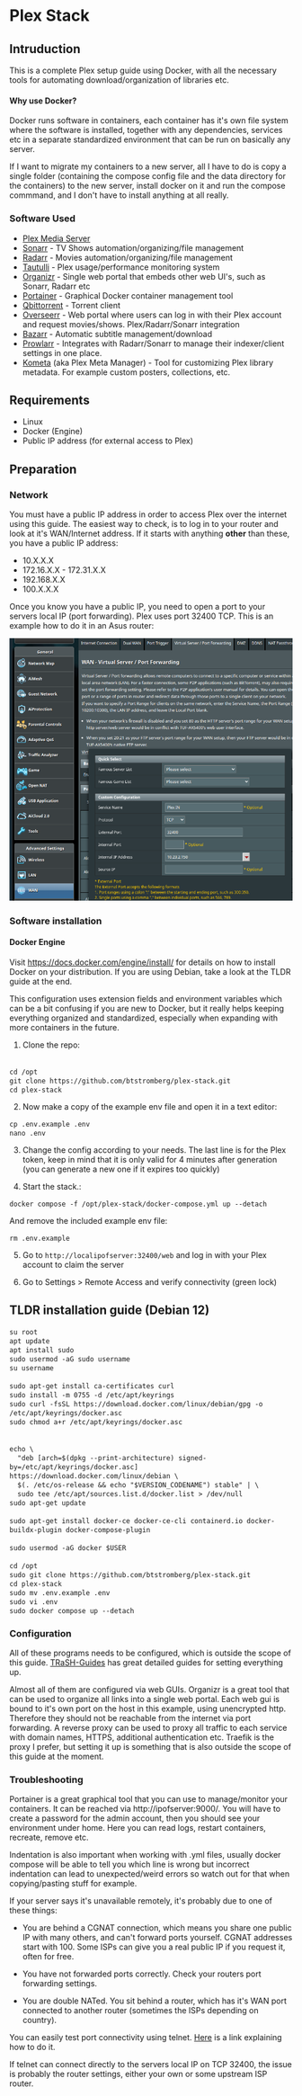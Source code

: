 # Plex Stack

## Intruduction

This is a complete Plex setup guide using Docker, with all the necessary tools for automating download/organization of libraries etc.

#### Why use Docker?

Docker runs software in containers, each container has it's own file system where the software is installed, together with any dependencies, services etc in a separate standardized environment that can be run on basically any server. 

If I want to migrate my containers to a new server, all I have to do is copy a single folder (containing the compose config file and the data directory for the containers) to the new server, install docker on it and run the compose commmand, and I don't have to install anything at all really.

### Software Used
- [Plex Media Server](https://github.com/linuxserver/docker-plex)
- [Sonarr](https://github.com/Sonarr/Sonarr) - TV Shows automation/organizing/file management
- [Radarr](https://github.com/Radarr/Radarr) - Movies automation/organizing/file management
- [Tautulli](https://github.com/Tautulli/Tautulli) - Plex usage/performance monitoring system
- [Organizr](https://github.com/causefx/Organizr) - Single web portal that embeds other web UI's, such as Sonarr, Radarr etc
- [Portainer](https://github.com/portainer/portainer) - Graphical Docker container management tool
- [Qbittorrent](https://github.com/qbittorrent/qBittorrent) - Torrent client
- [Overseerr](https://github.com/sct/overseerr) - Web portal where users can log in with their Plex account and request movies/shows. Plex/Radarr/Sonarr integration
- [Bazarr](https://github.com/morpheus65535/bazarr) - Automatic subtitle management/download
- [Prowlarr](https://github.com/Prowlarr/Prowlarr) - Integrates with Radarr/Sonarr to manage their indexer/client settings in one place.
- [Kometa](https://github.com/Kometa-Team/Kometa) (aka Plex Meta Manager) - Tool for customizing Plex library metadata. For example custom posters, collections, etc.


## Requirements

* Linux
* Docker (Engine)
* Public IP address (for external access to Plex)

## Preparation

### Network

You must have a public IP address in order to access Plex over the internet using this guide. The easiest way to check, is to log in to your router and look at it's WAN/Internet address. If it starts with anything <b>other</b> than these, you have a public IP address:

* 10.X.X.X
* 172.16.X.X - 172.31.X.X
* 192.168.X.X
* 100.X.X.X

Once you know you have a public IP, you need to open a port to your servers local IP (port forwarding). Plex uses port 32400 TCP. This is an example how to do it in an Asus router:

<img>![portforward](./docs/assets/pf.png)</img>

### Software installation

#### Docker Engine
Visit https://docs.docker.com/engine/install/ for details on how to install Docker on your distribution. If you are using Debian, take a look at the TLDR guide at the end.

This configuration uses extension fields and environment variables which can be a bit confusing if you are new to Docker, but it really helps keeping everything organized and standardized, especially when expanding with more containers in the future.

1. Clone the repo:
<br><br>
```
cd /opt
git clone https://github.com/btstromberg/plex-stack.git
cd plex-stack
```

2. Now make a copy of the example env file and open it in a text editor:

```
cp .env.example .env
nano .env
```

3. Change the config according to your needs. The last line is for the Plex token, keep in mind that it is only valid for 4 minutes after generation (you can generate a new one if it expires too quickly)

4. Start the stack.:

```
docker compose -f /opt/plex-stack/docker-compose.yml up --detach
```

And remove the included example env file:

```
rm .env.example
```

5. Go to `http://localipofserver:32400/web` and log in with your Plex account to claim the server

6. Go to Settings > Remote Access and verify connectivity (green lock)

## TLDR installation guide (Debian 12)

```
su root
apt update
apt install sudo
sudo usermod -aG sudo username
su username

sudo apt-get install ca-certificates curl
sudo install -m 0755 -d /etc/apt/keyrings
sudo curl -fsSL https://download.docker.com/linux/debian/gpg -o /etc/apt/keyrings/docker.asc
sudo chmod a+r /etc/apt/keyrings/docker.asc


echo \
  "deb [arch=$(dpkg --print-architecture) signed-by=/etc/apt/keyrings/docker.asc] https://download.docker.com/linux/debian \
  $(. /etc/os-release && echo "$VERSION_CODENAME") stable" | \
  sudo tee /etc/apt/sources.list.d/docker.list > /dev/null
sudo apt-get update

sudo apt-get install docker-ce docker-ce-cli containerd.io docker-buildx-plugin docker-compose-plugin

sudo usermod -aG docker $USER

cd /opt
sudo git clone https://github.com/btstromberg/plex-stack.git
cd plex-stack
sudo mv .env.example .env
sudo vi .env
sudo docker compose up --detach
```

### Configuration

All of these programs needs to be configured, which is outside the scope of this guide. [TRaSH-Guides](https://trash-guides.info/) has great detailed guides for setting everything up.

Almost all of them are configured via web GUIs. Organizr is a great tool that can be used to organize all links into a single web portal. Each web gui is bound to it's own port on the host in this example, using unencrypted http. Therefore they should not be reachable from the internet via port forwarding. A reverse proxy can be used to proxy all traffic to each service with domain names, HTTPS, additional authentication etc. Traefik is the proxy I prefer, but setting it up is something that is also outside the scope of this guide at the moment.

### Troubleshooting

Portainer is a great graphical tool that you can use to manage/monitor your containers. It can be reached via http://ipofserver:9000/. You will have to create a password for the admin account, then you should see your environment under home. Here you can read logs, restart containers, recreate, remove etc.

Indentation is also important when working with .yml files, usually docker compose will be able to tell you which line is wrong but incorrect indentation can lead to unexpected/weird errors so watch out for that when copying/pasting stuff for example.

If your server says it's unavailable remotely, it's probably due to one of these things:

* You are behind a CGNAT connection, which means you share one public IP with many others, and can't forward ports yourself. CGNAT addresses start with 100. Some ISPs can give you a real public IP if you request it, often for free.

* You have not forwarded ports correctly. Check your routers port forwarding settings.

* You are double NATed. You sit behind a router, which has it's WAN port connected to another router (sometimes the ISPs depending on country).

You can easily test port connectivity using telnet. [Here](https://kb.synology.com/vi-vn/DSM/tutorial/Whether_TCP_port_is_open_or_closed) is a link explaining how to do it.

If telnet can connect directly to the servers local IP on TCP 32400, the issue is probably the router settings, either your own or some upstream ISP router.